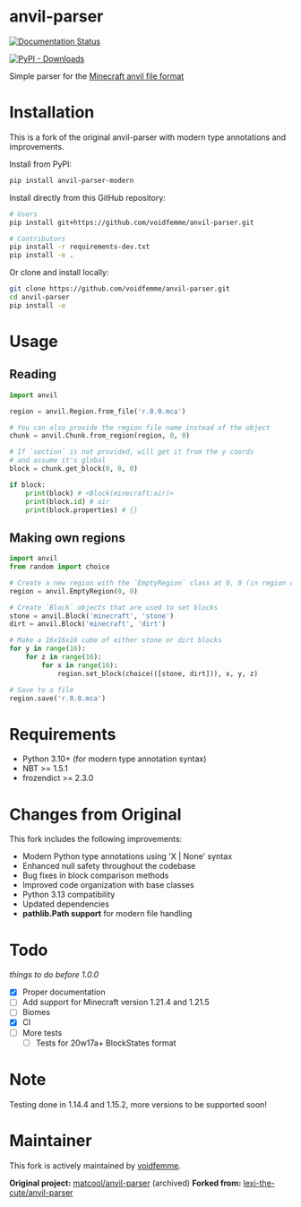 # anvil-parser
<!--[![CodeFactor](https://www.codefactor.io/repository/github/voidfemme/anvil-parser/badge/master)](https://www.codefactor.io/repository/github/voidfemme/anvil-parser/overview/master)-->
[![Documentation Status](https://readthedocs.org/projects/anvil-parser/badge/?version=latest)](https://anvil-parser.readthedocs.io/en/latest/?badge=latest)
<!--[![Tests](https://github.com/voidfemme/anvil-parser/actions/workflows/run-pytest.yml/badge.svg)](https://github.com/voidfemme/anvil-parser/actions/workflows/run-pytest.yml)-->
[![PyPI - Downloads](https://img.shields.io/pypi/dm/anvil-parser)](https://pypi.org/project/anvil-parser/)

Simple parser for the [Minecraft anvil file format](https://minecraft.gamepedia.com/Anvil_file_format) <!--Update to use the real wiki page-->

# Installation
This is a fork of the original anvil-parser with modern type annotations and improvements.

Install from PyPI:
```bash
pip install anvil-parser-modern
```

Install directly from this GitHub repository:
```bash
# Users
pip install git+https://github.com/voidfemme/anvil-parser.git

# Contributors
pip install -r requirements-dev.txt
pip install -e .
```

Or clone and install locally:
```bash
git clone https://github.com/voidfemme/anvil-parser.git
cd anvil-parser
pip install -e
```

# Usage
## Reading
```python
import anvil

region = anvil.Region.from_file('r.0.0.mca')

# You can also provide the region file name instead of the object
chunk = anvil.Chunk.from_region(region, 0, 0)

# If `section` is not provided, will get it from the y coords
# and assume it's global
block = chunk.get_block(0, 0, 0)

if block:
    print(block) # <Block(minecraft:air)>
    print(block.id) # air
    print(block.properties) # {}
```

## Making own regions
```python
import anvil
from random import choice

# Create a new region with the `EmptyRegion` class at 0, 0 (in region coords)
region = anvil.EmptyRegion(0, 0)

# Create `Block` objects that are used to set blocks
stone = anvil.Block('minecraft', 'stone')
dirt = anvil.Block('minecraft', 'dirt')

# Make a 16x16x16 cube of either stone or dirt blocks
for y in range(16):
    for z in range(16):
        for x in range(16):
            region.set_block(choice(([stone, dirt])), x, y, z)

# Save to a file
region.save('r.0.0.mca')
```

# Requirements
- Python 3.10+ (for modern type annotation syntax)
- NBT >= 1.5.1
- frozendict >= 2.3.0

# Changes from Original
This fork includes the following improvements:
- Modern Python type annotations using 'X | None' syntax
- Enhanced null safety throughout the codebase
- Bug fixes in block comparison methods
- Improved code organization with base classes
- Python 3.13 compatibility
- Updated dependencies
- **pathlib.Path support** for modern file handling

# Todo
*things to do before 1.0.0*
- [x] Proper documentation
- [ ] Add support for Minecraft version 1.21.4 and 1.21.5
- [ ] Biomes
- [x] CI
- [ ] More tests
  - [ ] Tests for 20w17a+ BlockStates format

# Note
Testing done in 1.14.4 and 1.15.2, more versions to be supported soon!

# Maintainer
This fork is actively maintained by [voidfemme](https://github.com/voidfemme).

**Original project:** [matcool/anvil-parser](https://github.com/matcool/anvil-parser) (archived)
**Forked from:** [lexi-the-cute/anvil-parser](https://github.com/lexi-the-cute/anvil-parser)
